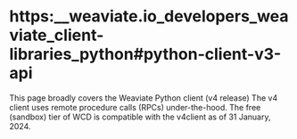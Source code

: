 # https:\_\_weaviate.io_developers_weaviate_client-libraries_python#python-client-v3-api

This page broadly covers the Weaviate Python client (v4 release) The v4 client uses remote procedure calls (RPCs) under-the-hood. The free (sandbox) tier of WCD is compatible with the v4client as of 31 January, 2024.

